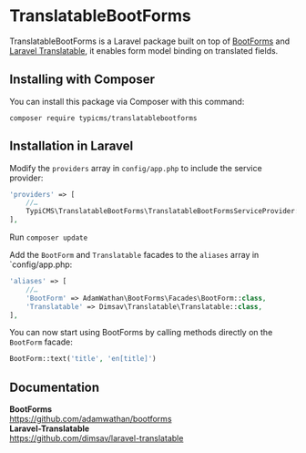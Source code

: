 # TranslatableBootForms

TranslatableBootForms is a Laravel package built on top of [BootForms](https://github.com/adamwathan/bootforms) and [Laravel Translatable](https://github.com/dimsav/laravel-translatable), it enables form model binding on translated fields.

## Installing with Composer

You can install this package via Composer with this command:

```
composer require typicms/translatablebootforms
```

## Installation in Laravel

Modify the `providers` array in `config/app.php` to include the service provider:

```php
'providers' => [
    //…
    TypiCMS\TranslatableBootForms\TranslatableBootFormsServiceProvider::class,
],
```

Run ```composer update```

Add the `BootForm` and `Translatable` facades to the `aliases` array in `config/app.php:

```php
'aliases' => [
    //…
    'BootForm' => AdamWathan\BootForms\Facades\BootForm::class,
    'Translatable' => Dimsav\Translatable\Translatable::class,
],
```

You can now start using BootForms by calling methods directly on the `BootForm` facade:

```php
BootForm::text('title', 'en[title]')
```

## Documentation

**BootForms**  
https://github.com/adamwathan/bootforms  
**Laravel-Translatable**  
https://github.com/dimsav/laravel-translatable

